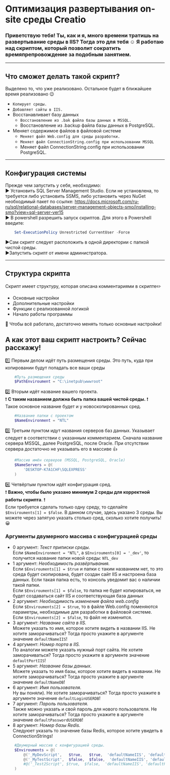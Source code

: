 # Оптимизация развертывания on-site среды Creatio

### Приветствую тебя! Ты, как и я, много времени тратишь на развертывание среды в IIS? Тогда это для тебя :relaxed: Я работаю над скриптом, который позволит сократить времяпрепровождение за подобным занятием. 
____
## Что сможет делать такой скрипт?
Выделено то, что уже реализовано. Остальное будет в ближайшее время реализовано :wink:
+ `Копирует среды.`
+ `Добавляет сайты в IIS.`
+ Восстанавливает базу данных
    + `Восстановление из .bak файла базы данных в MSSQL.`
    + Восстановление из .backup файла базы данных в PostgreSQL.
+ Меняет содержимое файлов в файловой системе
    + `Меняет файл Web.config для среды разработки.`
    + `Меняет файл ConnectionString.config при использовании MSSQL`
    + Меняет файл ConnectionString.config при использовании PostgreSQL.
____
## Конфигурация системы    
Прежде чем запустить у себя, необходимо:    
:arrow_forward: Установить SQL Server Management Studio. Если не установлена, то требуется либо установить SSMS, либо установить через NuGet необходимый пакет по ссылке: https://docs.microsoft.com/ru-ru/sql/relational-databases/server-management-objects-smo/installing-smo?view=sql-server-ver15     
:arrow_forward: В powershell разрешить запуск скриптов. Для этого в Powershell введите:

```powershell
    Set-ExecutionPolicy Unrestricted CurrentUser -Force
```
:arrow_forward:Сам скрипт следует расположить в одной директории с папкой чистой среды.    
:arrow_forward:Запустить скрипт от имени администратора.    
____
## Структура скрипта
Скрипт имеет структуру, которая описана комментариями в скрипте:pencil2:
+ Основные настройки
+ Дополнительные настройки
+ Функции с реализованной логикой
+ Начало работы программы

:speech_balloon: Чтобы всё работало, достаточно менять только основные настройки!
## А как этот ваш скрипт настроить? Сейчас расскажу!
:one: Первым делом идёт путь размещения среды. Это путь, куда при копировании будут попадать все ваши среды
```powershell
    #Путь размещения среды
    $PathEnviroument = "C:\inetpub\wwwroot"
```
:two: Вторым идёт название вашего проекта.  
:heavy_exclamation_mark: **С таким названием должна быть папка вашей чистой среды.** :heavy_exclamation_mark:   
Такое основное название будет и у новоскопированных сред.
```powershell
    #Название папки с проектом
    $NameEnvironment = "NTL"
```
:three: Третьим пунктом идут названия серверов баз данных. Указывает следует в соответствии с указанным комментарием. Сначала название сервера MSSQL, далее PostgreSQL, после Oracle. При отсутствии сервера достаточно не указывать его в массиве :thumbsup:
```powershell
    #Массив имён серверов (MSSQL, PostgreSQL, Oracle)
    $NameServers = @(
        'DESKTOP-K7A1CHF\SQLEXPRESS'
    )
```
:four: Четвёртым пунктом идёт конфигурация сред.   
:heavy_exclamation_mark: **Важно, чтобы было указано минимум 2 среды для корректной работы скрипта**. :heavy_exclamation_mark:    
Если требуется сделать только одну среду, то сделайте `$Envirouments[1] = $false`. В данном случае, здесь указано 3 среды. Вы можете через запятую указать столько сред, сколько хотите получить! :grinning:
### Аргументы двумерного массива с конфигурацией среды
+ 0 аргумент: *Текст приписки среды.*    
Если `$NameEnvironment = "NTL"`, а `$Envirouments[0] = '_dev'`, то получится название папки новой среды: `NTL_dev`
+ 1 аргумент: *Необходимость развёртывания.*    
Если `$Envirouments[1] = $true` и папки с таким названием нет, то это среда будет скопирована, будет создан сайт IIS и настроена база данных. Если такая папка есть, то консоль уведомит вас о наличии такой папки.     
Если `$Envirouments[1] = $false`, то папка не будет копироваться, не будет создаваться сайт IIS и соответствующая база данных
+ 2 аргумент: *Необходимость изменения файла web.config*    
Если `$Envirouments[2] = $true`, то в файле Web.config поменяются параметры, необходимые для разработки в файловой системе.    
Если `$Envirouments[2] = $false`, то файл не изменится.
+ 3 аргумент: *Название сайта в IIS.*    
Можете указать то имя, которое хотите видеть в названии IIS. Не хотите заморачиваться? Тогда просто укажите в аргументе значение `defaultNameIIS`!
+ 4 аргумент: *Номер порта в IIS.*    
По аналогии можете указать нужный порт сайта. Не хотите заморачиваться? Тогда просто укажите в аргументе значение `defaultPortIIS`!    
+ 5 аргумент: *Название базы данных.*    
Можете указать то имя базы, которое хотите видеть в названии. Не хотите заморачиваться? Тогда просто укажите в аргументе значение `defaultNameDB`!    
+ 6 аргумент: *Имя пользователя.*    
Ну вы поняли). Не хотите заморачиваться? Тогда просто укажите в аргументе значение `defaultLoginUSERDB`!    
+ 7 аргумент: *Пароль пользователя.*    
Также можно указать и свой пароль для нового пользователя. Не хотите заморачиваться? Тогда просто укажите в аргументе значение `defaultPasswordUSERDB`!    
+ 8 аргумент: *Номер базы Redis.*    
Следуюет указать то значение базы Redis, которое хотите увидеть в ConnectionStrings!
```powershell
    #Двумерный массив с конфигурацией среды.
    $Envirouments = @(
        @('_MyDevScript',   $true,   $true,  'defaultNameIIS', 'defaultPortIIS', 'defaultNameDB', 'defaultLoginUSERDB', 'defaultPasswordUSERDB', 5),
        @('_MyTestScript',  $false,  $false,  'defaultNameIIS', 'defaultPortIIS', 'defaultNameDB', 'defaultLoginUSERDB', 'defaultPasswordUSERDB', 6)
        #@('_Test2Script', $true,  $false,  'defaultNameIIS', 'defaultPortIIS', 'defaultNameDB', 'defaultLoginUSERDB', 'defaultPasswordUSERDB', 7)
    )
```
